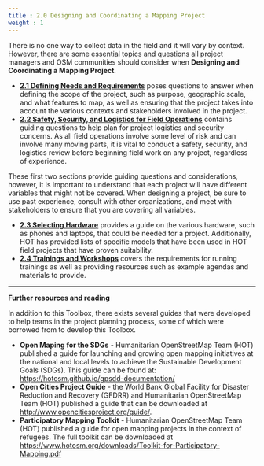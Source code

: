 ```yaml
---
title : 2.0 Designing and Coordinating a Mapping Project
weight : 1
---
```


There is no one way to collect data in the field and it will vary by context. However, there are some essential topics and questions all project managers and OSM communities should consider when **Designing and Coordinating a Mapping Project**. 

*  [**2.1 Defining Needs and Requirements**](https://hotosm.github.io/toolbox/pages/running-a-mapping-project/2.1_defining_needs_and_requirements/) poses questions to answer when defining the scope of the project, such as purpose, geographic scale, and what features to map, as well as ensuring that the project takes into account the various contexts and stakeholders involved in the project.
*  [**2.2 Safety, Security, and Logistics for Field Operations**](https://hotosm.github.io/toolbox/pages/running-a-mapping-project/2.2_field_operations-safety_security_and_logistics/) contains guiding questions to help plan for project logistics and security concerns. As all field operations involve some level of risk and can involve many moving parts, it is vital to conduct a safety, security, and logistics review before beginning field work on any project, regardless of experience. 

These first two sections provide guiding questions and considerations, however, it is important to understand that each project will have different variables that might not be covered. When designing a project, be sure to use past experience, consult with other organizations, and meet with stakeholders to ensure that you are covering all variables. 

* [**2.3 Selecting Hardware**](https://hotosm.github.io/toolbox/pages/running-a-mapping-project/2.3-hardware/) provides a guide on the various hardware, such as phones and laptops, that could be needed for a project. Additionally, HOT has provided lists of specific models that have been used in HOT field projects that have proven suitability. 
* [**2.4 Trainings and Workshops**](https://hotosm.github.io/toolbox/pages/running-a-mapping-project/2.4-trainings-and-workshops/) covers the requirements for running trainings as well as providing resources such as example agendas and materials to provide. 


***

**Further resources and reading** 

In addition to this Toolbox, there exists several guides that were developed to help teams in the project planning process, some of which were borrowed from to develop this Toolbox. 


*   **Open Maping for the SDGs** - Humanitarian OpenStreetMap Team (HOT) published a guide for launching and growing open mapping initiatives at the national and local levels to achieve the Sustainable Development Goals (SDGs).  This guide can be found at: https://hotosm.github.io/gpsdd-documentation/
*   **Open Cities Project Guide** - the World Bank Global Facility for Disaster Reduction and Recovery (GFDRR) and Humanitarian OpenStreetMap Team (HOT) published a guide that can be downloaded at http://www.opencitiesproject.org/guide/. 
*   **Participatory Mapping Toolkit** - Humanitarian OpenStreetMap Team (HOT) published a guide for open mapping projects in the context of refugees. The full toolkit can be downloaded at https://www.hotosm.org/downloads/Toolkit-for-Participatory-Mapping.pdf 
